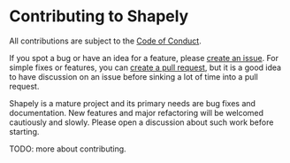 Contributing to Shapely
=======================

All contributions are subject to the [Code of
Conduct](https://github.com/shapely/shapely/blob/main/CODE_OF_CONDUCT.md).

If you spot a bug or have an idea for a feature, please [create an
issue](https://github.com/shapely/shapely/issues). For simple fixes or
features, you can [create a pull
request](https://github.com/shapely/shapely/pulls), but it is a good idea to
have discussion on an issue before sinking a lot of time into a pull request.

Shapely is a mature project and its primary needs are bug fixes and
documentation. New features and major refactoring will be welcomed cautiously
and slowly. Please open a discussion about such work before starting.

TODO: more about contributing.

